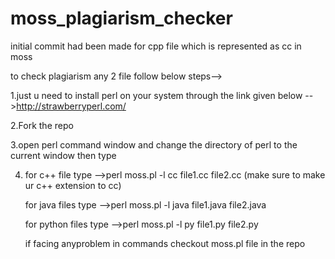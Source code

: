 # moss_plagiarism_checker
initial commit had been made for cpp file which is represented as cc in moss

to check plagiarism any 2 file
follow below steps-->

1.just u need to install perl on your system through the link given below
-->http://strawberryperl.com/

2.Fork the repo

3.open perl command window and change the directory of perl to the current window then type

4. for c++ file type
   -->perl moss.pl -l cc file1.cc file2.cc
   (make sure to make ur c++ extension to cc)

   for java files type
   -->perl moss.pl -l java file1.java file2.java

   for python files type
   -->perl moss.pl -l py file1.py file2.py

   if facing anyproblem in commands checkout moss.pl file in the repo
